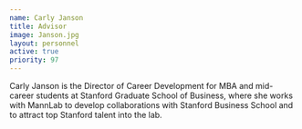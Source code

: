 ```yaml
---
name: Carly Janson
title: Advisor
image: Janson.jpg
layout: personnel
active: true
priority: 97
---
```

Carly Janson is the Director of Career Development for MBA and mid-career students at Stanford Graduate School of Business, where she works with MannLab to develop collaborations with Stanford Business School and to attract top Stanford talent into the lab.
